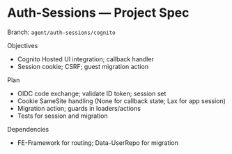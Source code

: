 # Auth-Sessions — Project Spec

Branch: `agent/auth-sessions/cognito`

Objectives
- Cognito Hosted UI integration; callback handler
- Session cookie; CSRF; guest migration action

Plan
- OIDC code exchange; validate ID token; session set
- Cookie SameSite handling (None for callback state; Lax for app session)
- Migration action; guards in loaders/actions
- Tests for session and migration

Dependencies
- FE-Framework for routing; Data-UserRepo for migration
